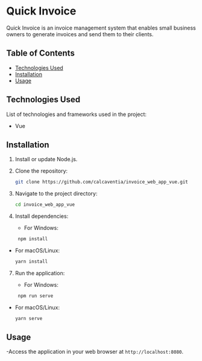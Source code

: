 # Quick Invoice

Quick Invoice is an invoice management system that enables small business owners to generate invoices and send them to their clients.

## Table of Contents

- [Technologies Used](#technologies-used)
- [Installation](#installation)
- [Usage](#usage)

## Technologies Used

List of technologies and frameworks used in the project:
  - Vue

## Installation

1. Install or update Node.js.

2. Clone the repository:

    ```bash
    git clone https://github.com/calcaventia/invoice_web_app_vue.git
    ```

3. Navigate to the project directory:

    ```bash
    cd invoice_web_app_vue
    ```

4. Install dependencies:

     - For Windows:
    ```bash
     npm install
    ```
  - For macOS/Linux:
    ```bash
    yarn install
    ```
 
7. Run the application:

     - For Windows:
    ```bash
     npm run serve
    ```
  - For macOS/Linux:
    ```bash
    yarn serve
    ```

## Usage

-Access the application in your web browser at `http://localhost:8080`.


